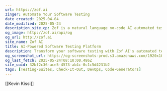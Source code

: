 ```yaml
---
url: https://zof.ai
zinger: Automate Your Software Testing
date_created: 2025-04-04
date_modified: 2025-05-24
description_site_cp: Zof is a natural language no-code AI automated testing solution
og_image: http://zof.ai/api/og
og_url: http://zof.ai
site_name: Zof AI
title: AI-Powered Software Testing Platform
description: Transform your software testing with Zof AI's automated testing platform. Boost efficiency and quality with AI-powered solutions.
og_screenshot_url: https://og-screenshots-prod.s3.amazonaws.com/1920x1080/80/false/0061493f53e0a06549e4e5c016cd063b6bd77c3c8c721dfda81fb3c0cde0c254.jpeg
og_last_fetch: 2025-05-24T08:10:00.486Z
site_uuid: 32bf2c36-ace5-4573-ab4c-0c1c5d4231b2
tags: [Testing-Suites, Check-It-Out, DevOps, Code-Generators]
---
```


[[Kevin Kissi]]
